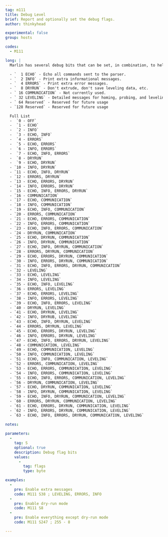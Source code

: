 ```yaml
---
tag: m111
title: Debug Level
brief: Report and optionally set the debug flags.
author: thinkyhead

experimental: false
group: hosts

codes:
  - M111

long: |
  Marlin has several debug bits that can be set, in combination, to help configure, troubleshoot, and debug the firmware. Add up the debug bits you need:

  - `  1 ECHO` - Echo all commands sent to the parser.
  - `  2 INFO` - Print extra informational messages.
  - `  4 ERRORS` - Print extra error messages.
  - `  8 DRYRUN` - Don't extrude, don't save leveling data, etc.
  - ` 16 COMMUNICATION` - Not currently used.
  - ` 32 LEVELING` - Detailed messages for homing, probing, and leveling. (Requires `DEBUG_LEVELING_FEATURE`.)
  - ` 64 Reserved` - Reserved for future usage
  - `128 Reserved` - Reserved for future usage

  Full List
  -  `0 - OFF`
  -  `1 - ECHO`
  -  `2 - INFO`
  -  `3 - ECHO, INFO`
  -  `4 - ERRORS`
  -  `5 - ECHO, ERRORS`
  -  `6 - INFO, ERRORS`
  -  `7 - ECHO, INFO, ERRORS`
  -  `8 - DRYRUN`
  -  `9 - ECHO, DRYRUN`
  - `10 - INFO, DRYRUN`
  - `11 - ECHO, INFO, DRYRUN`
  - `12 - ERRORS, DRYRUN`
  - `13 - ECHO, ERRORS, DRYRUN`
  - `14 - INFO, ERRORS, DRYRUN`
  - `15 - ECHO, INFO, ERRORS, DRYRUN`
  - `16 - COMMUNICATION`
  - `17 - ECHO, COMMUNICATION`
  - `18 - INFO, COMMUNICATION`
  - `19 - ECHO, INFO, COMMUNICATION`
  - `20 - ERRORS, COMMUNICATION`
  - `21 - ECHO, ERRORS, COMMUNICATION`
  - `22 - INFO, ERRORS, COMMUNICATION`
  - `23 - ECHO, INFO, ERRORS, COMMUNICATION`
  - `24 - DRYRUN, COMMUNICATION`
  - `25 - ECHO, DRYRUN, COMMUNICATION`
  - `26 - INFO, DRYRUN, COMMUNICATION`
  - `27 - ECHO, INFO, DRYRUN, COMMUNICATION`
  - `28 - ERRORS, DRYRUN, COMMUNICATION`
  - `29 - ECHO, ERRORS, DRYRUN, COMMUNICATION`
  - `30 - INFO, ERRORS, DRYRUN, COMMUNICATION`
  - `31 - ECHO, INFO, ERRORS, DRYRUN, COMMUNICATION`
  - `32 - LEVELING`
  - `33 - ECHO, LEVELING`
  - `34 - INFO, LEVELING`
  - `35 - ECHO, INFO, LEVELING`
  - `36 - ERRORS, LEVELING`
  - `37 - ECHO, ERRORS, LEVELING`
  - `38 - INFO, ERRORS, LEVELING`
  - `39 - ECHO, INFO, ERRORS, LEVELING`
  - `40 - DRYRUN, LEVELING`
  - `41 - ECHO, DRYRUN, LEVELING`
  - `42 - INFO, DRYRUB, LEVELING`
  - `43 - ECHO, INFO, DRYRUN, LEVELING`
  - `44 - ERRORS, DRYRUN, LEVELING`
  - `45 - ECHO, ERRORS, DRYRUN, LEVELING`
  - `46 - INFO, ERRORS, DRYRUN, LEVELING`
  - `47 - ECHO, INFO, ERRORS, DRYRUN, LEVELING`
  - `48 - COMMUNICATION, LEVELING`
  - `49 - ECHO, COMMUNICATION, LEVELING`
  - `50 - INFO, COMMUNICATION, LEVELING`
  - `51 - ECHO, INFO, COMMUNICATION, LEVELING`
  - `52 - ERRORS, COMMUNICATION, LEVELING`
  - `53 - ECHO, ERRORS, COMMUNICATION, LEVELING`
  - `54 - INFO, ERRORS, COMMUNICATION, LEVELING`
  - `55 - ECHO, INFO, ERRORS, COMMUNICATION, LEVELING`
  - `56 - DRYRUN, COMMUNICATION, LEVELING`
  - `57 - ECHO, DRYRUN, COMMUNICATION, LEVELING`
  - `58 - INFO, DRYRUN, COMMUNICATION, LEVELING`
  - `59 - ECHO, INFO, DRYRUN, COMMUNICATION, LEVELING`
  - `60 - ERRORS, DRYRUN, COMMUNICATION, LEVELING`
  - `61 - ECHO, ERRORS, DRYRUN, COMMUNICATION, LEVELING`
  - `62 - INFO, ERRORS, DRYRUN, COMMUNICATION, LEVELING`
  - `63 - ECHO, INFO, ERRORS, DRYRUN, COMMUNICATION, LEVELING`
 
notes:

parameters:
  -
    tag: S
    optional: true
    description: Debug flag bits
    values:
      -
        tag: flags
        type: byte

examples:
  -
    pre: Enable extra messages
    code: M111 S38 ; LEVELING, ERRORS, INFO
  -
    pre: Enable dry-run mode
    code: M111 S8
  -
    pre: Enable everything except dry-run mode
    code: M111 S247 ; 255 - 8

---
```


